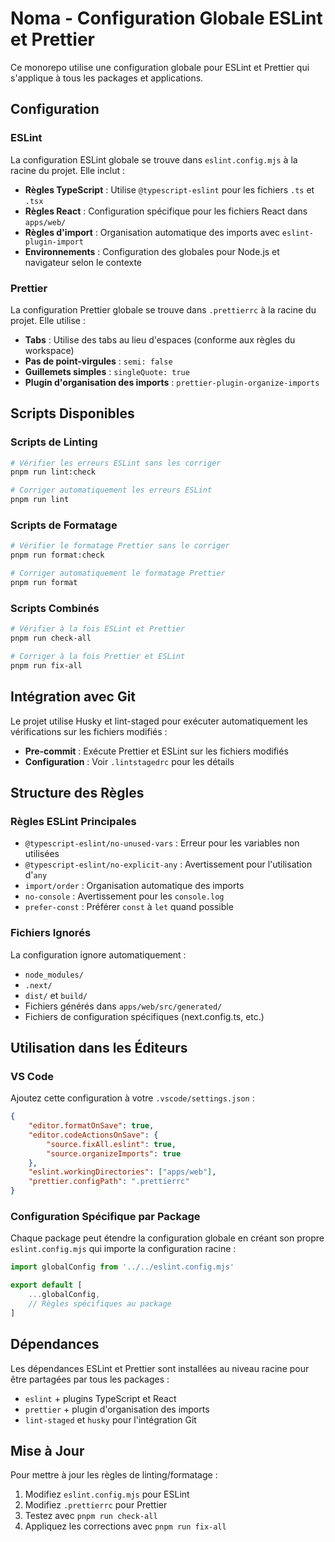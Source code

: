 # Noma - Configuration Globale ESLint et Prettier

Ce monorepo utilise une configuration globale pour ESLint et Prettier qui s'applique à tous les packages et applications.

## Configuration

### ESLint

La configuration ESLint globale se trouve dans `eslint.config.mjs` à la racine du projet. Elle inclut :

- **Règles TypeScript** : Utilise `@typescript-eslint` pour les fichiers `.ts` et `.tsx`
- **Règles React** : Configuration spécifique pour les fichiers React dans `apps/web/`
- **Règles d'import** : Organisation automatique des imports avec `eslint-plugin-import`
- **Environnements** : Configuration des globales pour Node.js et navigateur selon le contexte

### Prettier

La configuration Prettier globale se trouve dans `.prettierrc` à la racine du projet. Elle utilise :

- **Tabs** : Utilise des tabs au lieu d'espaces (conforme aux règles du workspace)
- **Pas de point-virgules** : `semi: false`
- **Guillemets simples** : `singleQuote: true`
- **Plugin d'organisation des imports** : `prettier-plugin-organize-imports`

## Scripts Disponibles

### Scripts de Linting

```bash
# Vérifier les erreurs ESLint sans les corriger
pnpm run lint:check

# Corriger automatiquement les erreurs ESLint
pnpm run lint
```

### Scripts de Formatage

```bash
# Vérifier le formatage Prettier sans le corriger
pnpm run format:check

# Corriger automatiquement le formatage Prettier
pnpm run format
```

### Scripts Combinés

```bash
# Vérifier à la fois ESLint et Prettier
pnpm run check-all

# Corriger à la fois Prettier et ESLint
pnpm run fix-all
```

## Intégration avec Git

Le projet utilise Husky et lint-staged pour exécuter automatiquement les vérifications sur les fichiers modifiés :

- **Pre-commit** : Exécute Prettier et ESLint sur les fichiers modifiés
- **Configuration** : Voir `.lintstagedrc` pour les détails

## Structure des Règles

### Règles ESLint Principales

- `@typescript-eslint/no-unused-vars` : Erreur pour les variables non utilisées
- `@typescript-eslint/no-explicit-any` : Avertissement pour l'utilisation d'`any`
- `import/order` : Organisation automatique des imports
- `no-console` : Avertissement pour les `console.log`
- `prefer-const` : Préférer `const` à `let` quand possible

### Fichiers Ignorés

La configuration ignore automatiquement :

- `node_modules/`
- `.next/`
- `dist/` et `build/`
- Fichiers générés dans `apps/web/src/generated/`
- Fichiers de configuration spécifiques (next.config.ts, etc.)

## Utilisation dans les Éditeurs

### VS Code

Ajoutez cette configuration à votre `.vscode/settings.json` :

```json
{
	"editor.formatOnSave": true,
	"editor.codeActionsOnSave": {
		"source.fixAll.eslint": true,
		"source.organizeImports": true
	},
	"eslint.workingDirectories": ["apps/web"],
	"prettier.configPath": ".prettierrc"
}
```

### Configuration Spécifique par Package

Chaque package peut étendre la configuration globale en créant son propre `eslint.config.mjs` qui importe la configuration racine :

```javascript
import globalConfig from '../../eslint.config.mjs'

export default [
	...globalConfig,
	// Règles spécifiques au package
]
```

## Dépendances

Les dépendances ESLint et Prettier sont installées au niveau racine pour être partagées par tous les packages :

- `eslint` + plugins TypeScript et React
- `prettier` + plugin d'organisation des imports
- `lint-staged` et `husky` pour l'intégration Git

## Mise à Jour

Pour mettre à jour les règles de linting/formatage :

1. Modifiez `eslint.config.mjs` pour ESLint
2. Modifiez `.prettierrc` pour Prettier
3. Testez avec `pnpm run check-all`
4. Appliquez les corrections avec `pnpm run fix-all`
